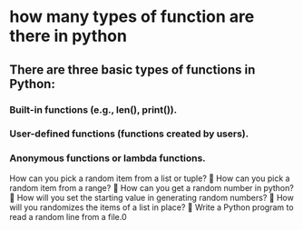  # how many types of function are there in python

## There are three basic types of functions in Python:


### Built-in functions (e.g., len(), print()).
### User-defined functions (functions created by users).
### Anonymous functions or lambda functions.


How can you pick a random item from a list or tuple?
 How can you pick a random item from a range?
 How can you get a random number in python?
 How will you set the starting value in generating random numbers?
 How will you randomizes the items of a list in place?
 Write a Python program to read a random line from a file.0